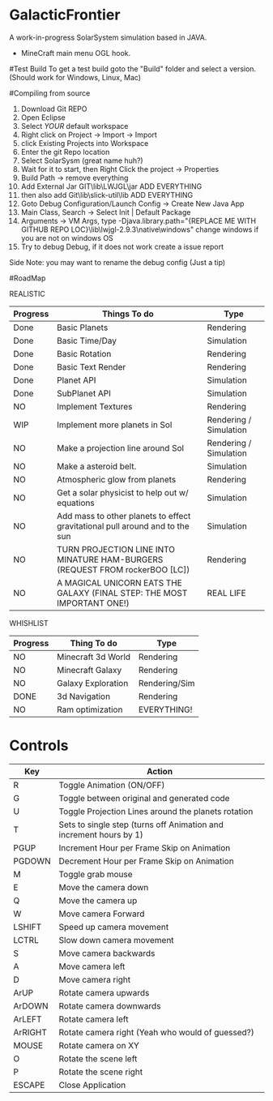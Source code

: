 # GalacticFrontier
A work-in-progress SolarSystem simulation based in JAVA.
+ MineCraft main menu OGL hook.

#Test Build
To get a test build goto the "Build" folder and select a version.
(Should work for Windows, Linux, Mac)

#Compiling from source
1. Download Git REPO
2. Open Eclipse
3. Select *YOUR* default workspace
4. Right click on Project -> Import -> Import 
5. click Existing Projects into Workspace 
6. Enter the git Repo location 
7. Select SolarSysm (great name huh?) 
8. Wait for it to start, then Right Click the project  -> Properties 
9. Build Path -> remove everything
10. Add External Jar GIT\lib\LWJGL\jar ADD EVERYTHING 
11. then also add Git\lib\slick-util\lib ADD EVERYTHING 
12. Goto Debug Configuration/Launch Config -> Create New Java App
13. Main Class, Search -> Select Init | Default Package
14. Arguments -> VM Args, 
    type -Djava.library.path="{REPLACE ME WITH GITHUB REPO LOC}\lib\lwjgl-2.9.3\native\windows"
	change windows if you are not on windows OS
15. Try to debug Debug, if it does not work create a issue report

Side Note: you may want to rename the debug config (Just a tip)


#RoadMap

REALISTIC

Progress      | Things To do                                                                 | Type
------------- | -------------                                                                | -------------
Done          | Basic Planets                                                                | Rendering
Done          | Basic Time/Day                                                               | Simulation
Done          | Basic Rotation                                                               | Rendering
Done          | Basic Text Render                                                            | Rendering
Done          | Planet API                                                                   | Simulation
Done          | SubPlanet API                                                                | Simulation
NO            | Implement Textures                                                           | Rendering
WIP           | Implement more planets in Sol                                                | Rendering / Simulation
NO            | Make a projection line around Sol                                            | Rendering / Simulation
NO            | Make a asteroid belt.                                                        | Simulation
NO            | Atmospheric glow from planets                                                | Rendering
NO            | Get a solar physicist to help out w/ equations                               | Simulation
NO            | Add mass to other planets to effect gravitational pull around and to the sun | Simulation
NO            | TURN PROJECTION LINE INTO MINATURE HAM-BURGERS (REQUEST FROM rockerBOO [LC]) | Rendering
NO            | A MAGICAL UNICORN EATS THE GALAXY (FINAL STEP: THE MOST IMPORTANT ONE!)      | REAL LIFE

WHISHLIST

Progress      | Thing To do        | Type
------------- | -------------      | -------------
NO            | Minecraft 3d World | Rendering
NO            | Minecraft Galaxy   | Rendering
NO            | Galaxy Exploration | Rendering/Sim
DONE          | 3d Navigation      | Rendering
NO            | Ram optimization   | EVERYTHING!


# Controls

Key    | Action
-------|-------
R      | Toggle Animation (ON/OFF)
G      | Toggle between original and generated code
U      | Toggle Projection Lines around the planets rotation
T      | Sets to single step (turns off Animation and increment hours by 1)
PGUP   | Increment Hour per Frame Skip on Animation
PGDOWN | Decrement Hour per Frame Skip on Animation
M      | Toggle grab mouse
E      | Move the camera down
Q      | Move the camera up
W      | Move camera Forward
LSHIFT | Speed up camera movement
LCTRL  | Slow down camera movement
S      | Move camera backwards
A      | Move camera left
D      | Move camera right
ArUP   | Rotate camera upwards
ArDOWN | Rotate camera downwards
ArLEFT | Rotate camera left
ArRIGHT| Rotate camera right (Yeah who would of guessed?)
MOUSE  | Rotate camera on XY
O      | Rotate the scene left
P      | Rotate the scene right
ESCAPE | Close Application